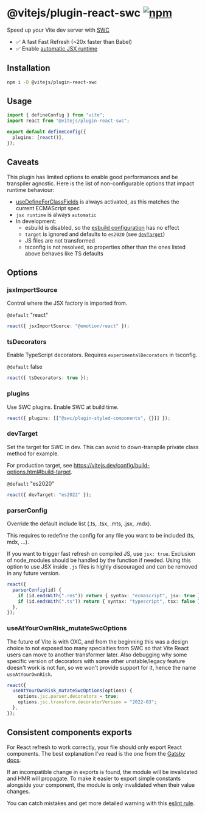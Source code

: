 # @vitejs/plugin-react-swc [![npm](https://img.shields.io/npm/v/@vitejs/plugin-react-swc)](https://www.npmjs.com/package/@vitejs/plugin-react-swc)

Speed up your Vite dev server with [SWC](https://swc.rs/)

- ✅ A fast Fast Refresh (~20x faster than Babel)
- ✅ Enable [automatic JSX runtime](https://reactjs.org/blog/2020/09/22/introducing-the-new-jsx-transform.html)

## Installation

```sh
npm i -D @vitejs/plugin-react-swc
```

## Usage

```ts
import { defineConfig } from "vite";
import react from "@vitejs/plugin-react-swc";

export default defineConfig({
  plugins: [react()],
});
```

## Caveats

This plugin has limited options to enable good performances and be transpiler agnostic. Here is the list of non-configurable options that impact runtime behaviour:

- [useDefineForClassFields](https://www.typescriptlang.org/docs/handbook/release-notes/typescript-3-7.html#the-usedefineforclassfields-flag-and-the-declare-property-modifier) is always activated, as this matches the current ECMAScript spec
- `jsx runtime` is always `automatic`
- In development:
  - esbuild is disabled, so the [esbuild configuration](https://vitejs.dev/config/shared-options.html#esbuild) has no effect
  - `target` is ignored and defaults to `es2020` (see [`devTarget`](#devtarget))
  - JS files are not transformed
  - tsconfig is not resolved, so properties other than the ones listed above behaves like TS defaults

## Options

### jsxImportSource

Control where the JSX factory is imported from.

`@default` "react"

```ts
react({ jsxImportSource: "@emotion/react" });
```

### tsDecorators

Enable TypeScript decorators. Requires `experimentalDecorators` in tsconfig.

`@default` false

```ts
react({ tsDecorators: true });
```

### plugins

Use SWC plugins. Enable SWC at build time.

```ts
react({ plugins: [["@swc/plugin-styled-components", {}]] });
```

### devTarget

Set the target for SWC in dev. This can avoid to down-transpile private class method for example.

For production target, see https://vitejs.dev/config/build-options.html#build-target.

`@default` "es2020"

```ts
react({ devTarget: "es2022" });
```

### parserConfig

Override the default include list (.ts, .tsx, .mts, .jsx, .mdx).

This requires to redefine the config for any file you want to be included (ts, mdx, ...).

If you want to trigger fast refresh on compiled JS, use `jsx: true`. Exclusion of node_modules should be handled by the function if needed. Using this option to use JSX inside `.js` files is highly discouraged and can be removed in any future version.

```ts
react({
  parserConfig(id) {
    if (id.endsWith(".res")) return { syntax: "ecmascript", jsx: true };
    if (id.endsWith(".ts")) return { syntax: "typescript", tsx: false };
  },
});
```

### useAtYourOwnRisk_mutateSwcOptions

The future of Vite is with OXC, and from the beginning this was a design choice to not exposed too many specialties from SWC so that Vite React users can move to another transformer later.
Also debugging why some specific version of decorators with some other unstable/legacy feature doesn't work is not fun, so we won't provide support for it, hence the name `useAtYourOwnRisk`.

```ts
react({
  useAtYourOwnRisk_mutateSwcOptions(options) {
    options.jsc.parser.decorators = true;
    options.jsc.transform.decoratorVersion = "2022-03";
  },
});
```

## Consistent components exports

For React refresh to work correctly, your file should only export React components. The best explanation I've read is the one from the [Gatsby docs](https://www.gatsbyjs.com/docs/reference/local-development/fast-refresh/#how-it-works).

If an incompatible change in exports is found, the module will be invalidated and HMR will propagate. To make it easier to export simple constants alongside your component, the module is only invalidated when their value changes.

You can catch mistakes and get more detailed warning with this [eslint rule](https://github.com/ArnaudBarre/eslint-plugin-react-refresh).

